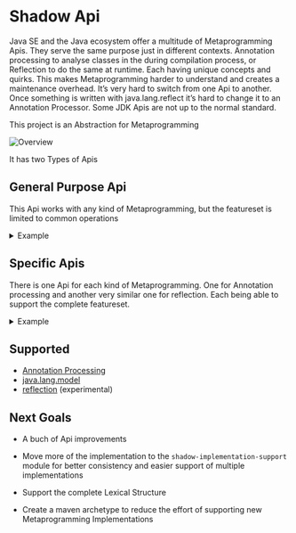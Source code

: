 # Shadow Api


Java SE and the Java ecosystem offer a multitude of Metaprogramming
Apis. They serve the same purpose just in different contexts. Annotation
processing to analyse classes in the during compilation process, or
Reflection to do the same at runtime. Each having unique concepts and
quirks. This makes Metaprogramming harder to understand and creates a
maintenance overhead. It’s very hard to switch from one Api to another.
Once something is written with java.lang.reflect it’s hard to change it
to an Annotation Processor. Some JDK Apis are not up to the normal
standard.


This project is an Abstraction for Metaprogramming


![Overview](https://www.shadow.determann.io/Shadow-Api/_images/Overview.svg)


It has two Types of Apis



## General Purpose Api


This Api works with any kind of Metaprogramming, but the featureset is
limited to common operations

<details>
<summary>Example</summary>


The Api is request based. As a caller you can request for example a
field of a class. Accessing fields may or may not be supported.


``` highlightjs
@Test
void request()
{
   //adapter for the reflection api
   C_Class systemClass = R_Adapter.generalize(System.class);
   //request the field "out" for the class java.lang.System
   Response<C_Field> out = Provider.request(systemClass,
                                            Operations.DECLARED_GET_FIELD,
                                            "out");

   switch (out)
   {
      //the implementation may not support this operation
      //e.g. it's impossible to access fields with reflection
      case Response.Unsupported<C_Field> unsupported -> Assertions.fail();
      //the implementation may support this operation, but there is no
      //result for this instance
      //e.g. the class java.lang.System does not have a field called "out"
      case Response.Empty<C_Field> empty -> Assertions.fail();
      //accessing fields via reflection is possible and java.lang.System
      //does have a field called "out" therefore a result is expected
      case Response.Result<C_Field> result -> assertNotNull(result.value());
   }
}
```

Or use a convenience method if `Optional.empty()` or throwing an
Exception is a fitting default behavior.

``` highlightjs
@Test
void requestOrEmpty()
{
   //adapter for the reflection api
   C_Class systemClass = R_Adapter.generalize(System.class);
   //request the field "out" for the class java.lang.System.
   //If its unsupported an Empty Optional is returned
   Optional<C_Field> out = Provider.requestOrEmpty(systemClass,
                                                   Operations.DECLARED_GET_FIELD,
                                                   "out");

   assertTrue(out.isPresent());
}
```
``` highlightjs
@Test
void requestOrThrow()
{
   //adapter for the reflection api
   C_Class systemClass = R_Adapter.generalize(System.class);
   //request the field "out" for the class java.lang.System.
   //If its unsupported an Exception is thrown
   C_Field out = Provider.requestOrThrow(systemClass,
                                         Operations.DECLARED_GET_FIELD,
                                         "out");

   assertNotNull(out);
}
```
</details>



## Specific Apis

There is one Api for each kind of Metaprogramming. One for Annotation
processing and another very similar one for reflection. Each being able
to support the complete featureset.

<details>
<summary>Example</summary>


This Annotation Processor generates Builder


``` highlightjs
package io.determann.shadow.builder;

import io.determann.shadow.api.annotation_processing.AP_Context;
import io.determann.shadow.api.annotation_processing.AP_Processor;
import io.determann.shadow.api.lang_model.shadow.LM_Nameable;
import io.determann.shadow.api.lang_model.shadow.LM_QualifiedNameable;
import io.determann.shadow.api.lang_model.shadow.structure.LM_Property;
import io.determann.shadow.api.lang_model.shadow.type.LM_Class;
import io.determann.shadow.api.lang_model.shadow.type.LM_Type;

import java.util.List;
import java.util.stream.Collectors;

import static org.apache.commons.lang3.StringUtils.capitalize;
import static org.apache.commons.lang3.StringUtils.uncapitalize;

/**
 * Builds a companion Builder class for each annotated class
 */
public class ShadowBuilderProcessor extends AP_Processor
{
   @Override
   public void process(final AP_Context context)
   {
      //iterate over every class annotated with the BuilderPattern annotation
      for (LM_Class aClass : context
            .getClassesAnnotatedWith("io.determann.shadow.builder.BuilderPattern"))
      {
         String toBuildQualifiedName = aClass.getQualifiedName();
         //qualifiedName of the companion builder class
         String builderQualifiedName = toBuildQualifiedName + "ShadowBuilder";
         //simpleName of the companion builder class
         String builderSimpleName = aClass.getName() + "ShadowBuilder";
         String builderVariableName = uncapitalize(builderSimpleName);

         //create a record holding the code needed to render a property in the builder
         List<BuilderElement> builderElements =
               aClass.getProperties()
                     .stream()
                     .filter(LM_Property::isMutable)
                     .map(property -> renderProperty(builderSimpleName,
                                                     builderVariableName,
                                                     property))
                     .toList();

         //writes the builder
         context.writeAndCompileSourceFile(builderQualifiedName,
                                           renderBuilder(aClass,
                                                         toBuildQualifiedName,
                                                         builderSimpleName,
                                                         builderVariableName,
                                                         builderElements));
      }
   }

   /**
    * renders a companion builder class
    */
   private String renderBuilder(final LM_Class aClass,
                                final String toBuildQualifiedName,
                                final String builderSimpleName,
                                final String builderVariableName,
                                final List<BuilderElement> builderElements)
   {
      String fields = builderElements.stream()
                                     .map(BuilderElement::field)
                                     .collect(Collectors.joining("\n\n"));

      String mutators = builderElements.stream()
                                       .map(BuilderElement::mutator)
                                       .collect(Collectors.joining("\n\n"));

      String setterInvocations = builderElements.stream()
                                                .map(BuilderElement::toBuildSetter)
                                                .collect(Collectors.joining("\n\n"));
      return """
            package %1$s;

            public class %2$s{
               %3$s

            %4$s

               public %5$s build() {
                  %5$s %6$s = new %5$s();
                  %7$s
                  return %6$s;
               }
            }
            """.formatted(aClass.getPackage().getQualifiedName(),
                          builderSimpleName,
                          fields,
                          mutators,
                          toBuildQualifiedName,
                          builderVariableName,
                          setterInvocations);
   }

   /**
    * Creates a {@link BuilderElement} for each property of the annotated pojo
    */
   private BuilderElement renderProperty(final String builderSimpleName,
                                         final String builderVariableName,
                                         final LM_Property property)
   {
      String propertyName = property.getName();
      String type = renderType(property.getType());
      String field = "private " + type + " " + propertyName + ";";

      String mutator = """
               public %1$s with%2$s(%3$s %4$s) {
                  this.%4$s = %4$s;
                  return this;
               }
            """.formatted(builderSimpleName,
                          capitalize(propertyName),
                          type,
                          propertyName);

      String toBuildSetter = builderVariableName + "." +
                             property.getSetterOrThrow().getName() +
                             "(" + propertyName + ");";

      return new BuilderElement(field, mutator, toBuildSetter);
   }

   /**
    * Used to render the code needed to render a property in the builder
    *
    * @param field ones rendered will hold the values being used to build the pojo
    * @param mutator ones rendered will set the value of the {@link #field}
    * @param toBuildSetter ones rendered will modify the build pojo
    */
   private record BuilderElement(String field,
                                 String mutator,
                                 String toBuildSetter) {}

   private static String renderType(LM_Type type)
   {
      if (type instanceof LM_QualifiedNameable qualifiedNameable)
      {
         return qualifiedNameable.getQualifiedName();
      }
      if (type instanceof LM_Nameable nameable)
      {
         return nameable.getName();
      }
      return type.toString();
   }
}
```
</details>



## Supported

- [Annotation Processing](https://www.shadow.determann.io/Shadow-Api/Annotation%20Processing.html)
- [java.lang.model](https://www.shadow.determann.io/Shadow-Api/java.lang.model.html)
- [reflection](https://www.shadow.determann.io/Shadow-Api/Reflection.html) (experimental)



## Next Goals

- A buch of Api improvements

- Move more of the implementation to the `shadow-implementation-support`
  module for better consistency and easier support of multiple
  implementations

- Support the complete Lexical Structure

- Create a maven archetype to reduce the effort of supporting new
  Metaprogramming Implementations